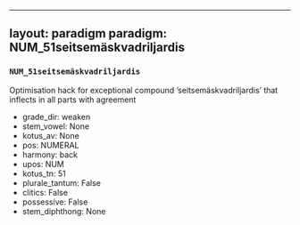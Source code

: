
---
layout: paradigm
paradigm: NUM_51seitsemäskvadriljardis
---
### ` NUM_51seitsemäskvadriljardis `

Optimisation hack for exceptional compound ’seitsemäskvadriljardis’ that inflects in all parts with agreement
* grade_dir: weaken
* stem_vowel: None
* kotus_av: None
* pos: NUMERAL
* harmony: back
* upos: NUM
* kotus_tn: 51
* plurale_tantum: False
* clitics: False
* possessive: False
* stem_diphthong: None
